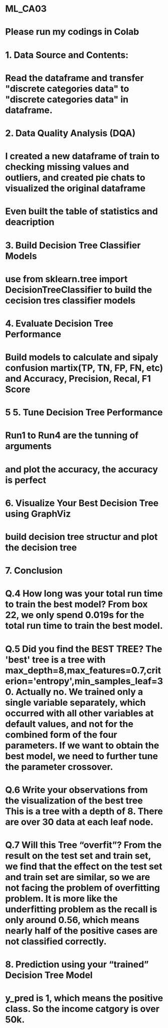 # ML_CA03
# Please run my codings in Colab
# 1. Data Source and Contents:
# Read the dataframe and transfer "discrete categories data" to "discrete categories data" in dataframe.
# 2. Data Quality Analysis (DQA)
# I created a new dataframe of train to checking missing values and outliers, and created pie chats to visualized the original dataframe
# Even built the table of statistics and deacription
# 3. Build Decision Tree Classifier Models
# use from sklearn.tree import DecisionTreeClassifier to build the cecision tres classifier models
# 4. Evaluate Decision Tree Performance
# Build models to calculate and sipaly confusion martix(TP, TN, FP, FN, etc) and Accuracy, Precision, Recal, F1 Score
# 5 5. Tune Decision Tree Performance
# Run1 to Run4 are the tunning of arguments
# and plot the accuracy, the accuracy is perfect
# 6. Visualize Your Best Decision Tree using GraphViz
# build decision tree structur and plot the decision tree
# 7. Conclusion
# Q.4 How long was your total run time to train the best model? From box 22, we only spend 0.019s for the total run time to train the best model.
# Q.5 Did you find the BEST TREE? The 'best' tree is a tree with max_depth=8,max_features=0.7,criterion='entropy',min_samples_leaf=30. Actually no. We trained only a single variable separately, which occurred with all other variables at default values, and not for the combined form of the four parameters. If we want to obtain the best model, we need to further tune the parameter crossover.
# Q.6 Write your observations from the visualization of the best tree This is a tree with a depth of 8. There are over 30 data at each leaf node.
# Q.7 Will this Tree “overfit”? From the result on the test set and train set, we find that the effect on the test set and train set are similar, so we are not facing the problem of overfitting problem. It is more like the underfitting problem as the recall is only around 0.56, which means nearly half of the positive cases are not classified correctly.
# 8. Prediction using your “trained” Decision Tree Model
# y_pred is 1, which means the positive class. So the income catgory is over 50k.
